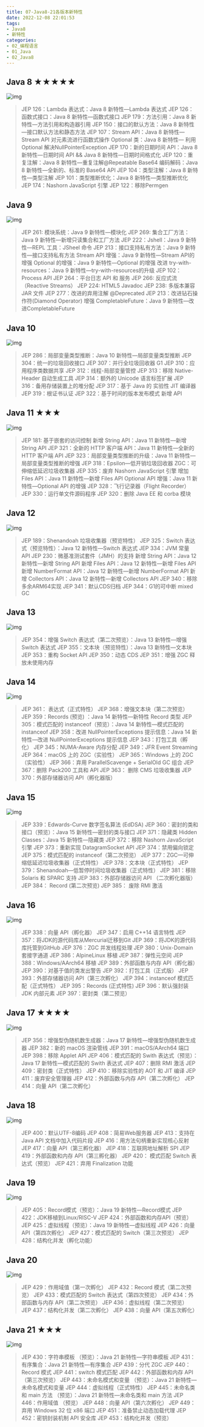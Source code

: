 ```yaml
---
title: 07-Java8-21各版本新特性
date: 2022-12-08 22:01:53
tags:
- Java8
- 新特性
categories: 
- 02_编程语言
- 01_Java
- 02_Java8
---
```




## Java 8 ★★★★★

![img](https://jy-imgs.oss-cn-beijing.aliyuncs.com/img/20250408170816.png)

> JEP 126：Lambda 表达式：Java 8 新特性—Lambda 表达式
> JEP 126：函数式接口：Java 8 新特性—函数式接口
> JEP 179：方法引用：Java 8 新特性—方法引用和构造器引用
> JEP 150：接口的默认方法：Java 8 新特性—接口默认方法和静态方法
> JEP 107：Stream API：Java 8 新特性—Stream API 对元素流进行函数式操作
> Optional 类：Java 8 新特性— 利用 Optional 解决NullPointerException
> JEP 170：新的日期时间 API：Java 8 新特性—日期时间 API && Java 8 新特性—日期时间格式化
> JEP 120：重复注解：Java 8 新特性—重复注解@Repeatable
> Base64 编码解码：Java 8 新特性—全新的、标准的 Base64 API
> JEP 104：类型注解：Java 8 新特性—类型注解
> JEP 101：类型推断优化：Java 8 新特性—类型推断优化
> JEP 174：Nashorn JavaScript 引擎
> JEP 122：移除Permgen

## Java 9

![img](https://jy-imgs.oss-cn-beijing.aliyuncs.com/img/20250408170837.png)

> JEP 261: 模块系统：Java 9 新特性—模块化
> JEP 269: 集合工厂方法：Java 9 新特性—新增只读集合和工厂方法
> JEP 222：Jshell：Java 9 新特性—REPL 工具：JSheel 命令
> JEP 213：接口支持私有方法：Java 9 新特性—接口支持私有方法
> Stream API 增强：Java 9 新特性—Stream API的增强
> Optional 的增强：Java 9 新特性—Optional 的增强
> 改进 try-with-resources：Java 9 新特性—try-with-resources的升级
> JEP 102：Process API
> JEP 264：平台日志 API 和 服务
> JEP 266: 反应式流（Reactive Streams）
> JEP 224: HTML5 Javadoc
> JEP 238: 多版本兼容 JAR 文件
> JEP 277：改进的弃用注解 @Deprecated
> JEP 213：改进钻石操作符(Diamond Operator)
> 增强 CompletableFuture：Java 9 新特性—改进CompletableFuture

## Java 10

![img](https://jy-imgs.oss-cn-beijing.aliyuncs.com/img/20250408170903.png)

> JEP 286：局部变量类型推断：Java 10 新特性—局部变量类型推断
> JEP 304：统一的垃圾回收接口
> JEP 307：并行全垃圾回收器 G1
> JEP 310：应用程序类数据共享
> JEP 312：线程-局部变量管控
> JEP 313：移除 Native-Header 自动生成工具
> JEP 314：额外的 Unicode 语言标签扩展
> JEP 316：备用存储装置上的堆分配
> JEP 317：基于 Java 的 实验性 JIT 编译器
> JEP 319：根证书认证
> JEP 322：基于时间的版本发布模式
> 新增 API

## Java 11 ★★★

![img](https://jy-imgs.oss-cn-beijing.aliyuncs.com/img/20250408170914.png)

> JEP 181: 基于嵌套的访问控制
> 新增 String API：Java 11 新特性—新增 String API
> JEP 321：全新的 HTTP 客户端 API：Java 11 新特性—全新的 HTTP 客户端 API
> JEP 323：局部变量类型推断的升级：Java 11 新特性—局部变量类型推断的增强
> JEP 318：Epsilon—低开销垃圾回收器
> ZGC：可伸缩低延迟垃圾收集器
> JEP 335：废弃 Nashorn JavaScript 引擎
> 增加 Files API：Java 11 新特性—新增 Files API
> Optional API 增强：Java 11 新特性—Optional API 的增强
> JEP 328：飞行记录器（Flight Recorder）
> JEP 330：运行单文件源码程序
> JEP 320：删除 Java EE 和 corba 模块

## Java 12

![img](https://jy-imgs.oss-cn-beijing.aliyuncs.com/img/20250408170924.png)

> JEP 189：Shenandoah 垃圾收集器（预览特性）
> JEP 325：Switch 表达式（预览特性）：Java 12 新特性—Switch 表达式
> JEP 334：JVM 常量 API
> JEP 230：微基准测试套件（JMH）的支持
> 新增 String API：Java 12 新特性—新增 String API
> 新增 Files API：Java 12 新特性—新增 Files API
> 新增 NumberFormat API：Java 12 新特性—新增 NumberFormat API
> 新增 Collectors API：Java 12 新特性—新增 Collectors API
> JEP 340：移除多余ARM64实现
> JEP 341：默认CDS归档
> JEP 344：G1的可中断 mixed GC

## Java 13

![img](https://jy-imgs.oss-cn-beijing.aliyuncs.com/img/20250408170934.png)

> JEP 354：增强 Switch 表达式（第二次预览）：Java 13 新特性—增强 Switch 表达式
> JEP 355：文本块（预览特性）：Java 13 新特性—文本块
> JEP 353：重构 Socket API
> JEP 350：动态 CDS
> JEP 351：增强 ZGC 释放未使用内存

## Java 14

![img](https://jy-imgs.oss-cn-beijing.aliyuncs.com/img/20250408170943.png)

> JEP 361： 表达式（正式特性）
> JEP 368：增强文本块（第二次预览）
> JEP 359：Records (预览) ：Java 14 新特性—新特性 Record 类型
> JEP 305：模式匹配的 instanceof（预览）：Java 14 新特性—模式匹配的 instanceof
> JEP 358：改进 NullPointerExceptions 提示信息：Java 14 新特性—改进 NullPointerExceptions 提示信息
> JEP 343：打包工具（孵化）
> JEP 345：NUMA-Aware 内存分配
> JEP 349：JFR Event Streaming
> JEP 364：macOS 上的 ZGC（实验性）
> JEP 365：Windows 上的 ZGC（实验性）
> JEP 366：弃用 ParallelScavenge + SerialOld GC 组合
> JEP 367：删除 Pack200 工具和 API
> JEP 363： 删除 CMS 垃圾收集器
> JEP 370：外部存储器访问 API（孵化器版）

## Java 15

![img](https://jy-imgs.oss-cn-beijing.aliyuncs.com/img/20250408170951.png)

> JEP 339：Edwards-Curve 数字签名算法 (EdDSA)
> JEP 360：密封的类和接口（预览）：Java 15 新特性—密封的类与接口
> JEP 371：隐藏类 Hidden Classes：Java 15 新特性—隐藏类
> JEP 372：移除 Nashorn JavaScript 引擎
> JEP 373：重新实现 DatagramSocket API
> JEP 374：禁用偏向锁定
> JEP 375：模式匹配的 instanceof（第二次预览）
> JEP 377：ZGC—可伸缩低延迟垃圾收集器（正式特性）
> JEP 378：文本块（正式特性）
> JEP 379：Shenandoah—低暂停时间垃圾收集器（正式特性）
> JEP 381：移除 Solaris 和 SPARC 支持
> JEP 383：外部存储器访问 API （二次孵化器版）
> JEP 384： Record (第二次预览)
> JEP 385： 废除 RMI 激活

## Java 16

![img](https://jy-imgs.oss-cn-beijing.aliyuncs.com/img/20250408170959.png)

> JEP 338：向量 API（孵化器）
> JEP 347：启用 C++14 语言特性
> JEP 357：将JDK的源代码库从Mercurial迁移到Git
> JEP 369：将JDK的源代码库托管到GitHub
> JEP 376：ZGC 并发线程处理
> JEP 380：Unix-Domain 套接字通道
> JEP 386：AlpineLinux 移植
> JEP 387：弹性元空间
> JEP 388：Windows/AArch64 移植
> JEP 389：外部函数与内存 API（孵化器）
> JEP 390：对基于值的类发出警告
> JEP 392：打包工具（正式版）
> JEP 393：外部存储器访问 API（第三次孵化）
> JEP 394：instanceof 模式匹配（正式特性）
> JEP 395：Records (正式特性)
> JEP 396：默认强封装 JDK 内部元素
> JEP 397：密封类（第二预览）

## Java 17 ★★★★

![img](https://jy-imgs.oss-cn-beijing.aliyuncs.com/img/20250408171008.png)

> JEP 356：增强型伪随机数生成器：Java 17 新特性—增强型伪随机数生成器
> JEP 382：新的 macOS 渲染管线
> JEP 391：macOS/AArch64 端口
> JEP 398：移除 Applet API
> JEP 406：模式匹配的 Swith 表达式（预览）：Java 17 新特性—模式匹配的 Swith 表达式
> JEP 407：删除 RMI 激活
> JEP 409：密封类（正式特性）
> JEP 410：移除实验性的 AOT 和 JIT 编译
> JEP 411：废弃安全管理器
> JEP 412：外部函数与内存 API（第二次孵化）
> JEP 414：向量 API（第二次孵化）

## Java 18

![img](https://jy-imgs.oss-cn-beijing.aliyuncs.com/img/20250408171016.png)

> JEP 400：默认UTF-8编码
> JEP 408：简易Web服务器
> JEP 413：支持在 Java API 文档中加入代码片段
> JEP 416：用方法句柄重新实现核心反射
> JEP 417：向量 API（第三孵化器）
> JEP 418：互联网地址解析 SPI
> JEP 419：外部函数和内存 API（第三孵化器）
> JEP 420： 模式匹配 Switch 表达式（预览）
> JEP 421：弃用 Finalization 功能

## Java 19

![img](https://jy-imgs.oss-cn-beijing.aliyuncs.com/img/20250408171024.png)

> JEP 405：Record模式（预览）：Java 19 新特性—Record模式
> JEP 422：JDK移植到Linux/RISC-V
> JEP 424：外部函数和内存API（预览）
> JEP 425：虚拟线程（预览）：Java 19 新特性—虚拟线程
> JEP 426：向量API（第四次孵化）
> JEP 427：模式匹配的 Switch（第三次预览）
> JEP 428：结构化并发（孵化功能）

## Java 20

![img](https://jy-imgs.oss-cn-beijing.aliyuncs.com/img/20250408171032.png)

> JEP 429：作用域值（第一次孵化）
> JEP 432：Record 模式（第二次预览）
> JEP 433：模式匹配的 Switch 表达式（第四次预览）
> JEP 434：外部函数与内存 API（第二次预览）
> JEP 436：虚拟线程（第二次预览）
> JEP 437：结构化并发（第二次孵化）
> JEP 438：向量 API（第五次孵化）

## Java 21 ★★★

![img](https://jy-imgs.oss-cn-beijing.aliyuncs.com/img/20250408171041.png)

> JEP 430：字符串模板 （预览）：Java 21 新特性—字符串模板
> JEP 431：有序集合：Java 21 新特性—有序集合
> JEP 439：分代 ZGC
> JEP 440：Record 模式
> JEP 441：switch 模式匹配
> JEP 442：外部函数和内存 API （第三次预览）
> JEP 443：未命名模式和变量 （预览）：Java 21 新特性—未命名模式和变量
> JEP 444：虚拟线程（正式特性）
> JEP 445：未命名类和 main 方法 （预览）：Java 21 新特性—未命名类和 main 方法
> JEP 446：作用域值 （预览）
> JEP 448：向量 API（第六次孵化）
> JEP 449：弃用 Windows 32 位 x86 端口
> JEP 451：准备禁止动态加载代理
> JEP 452：密钥封装机制 API 安全库
> JEP 453：结构化并发（预览）